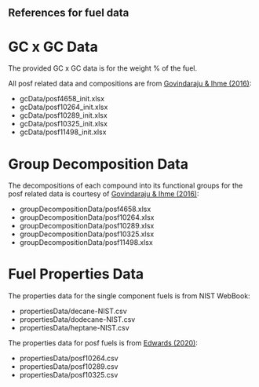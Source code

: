 ## References for fuel data

# GC x GC Data
The provided GC x GC data is for the weight % of the fuel.  

All posf related data and compositions are from [Govindaraju & Ihme (2016)](https://doi.org/10.1016/j.ijheatmasstransfer.2016.06.079):
* gcData/posf4658_init.xlsx
* gcData/posf10264_init.xlsx
* gcData/posf10289_init.xlsx
* gcData/posf10325_init.xlsx
* gcData/posf11498_init.xlsx

# Group Decomposition Data
The decompositions of each compound into its functional groups for the posf related data is courtesy of [Govindaraju & Ihme (2016)](https://doi.org/10.1016/j.ijheatmasstransfer.2016.06.079):
* groupDecompositionData/posf4658.xlsx
* groupDecompositionData/posf10264.xlsx
* groupDecompositionData/posf10289.xlsx
* groupDecompositionData/posf10325.xlsx
* groupDecompositionData/posf11498.xlsx

# Fuel Properties Data
The properties data for the single component fuels is from NIST WebBook:
* propertiesData/decane-NIST.csv
* propertiesData/dodecane-NIST.csv
* propertiesData/heptane-NIST.csv

The properties data for posf fuels is from [Edwards (2020)](https://apps.dtic.mil/sti/pdfs/AD1093317.pdf):
* propertiesData/posf10264.csv
* propertiesData/posf10289.csv
* propertiesData/posf10325.csv